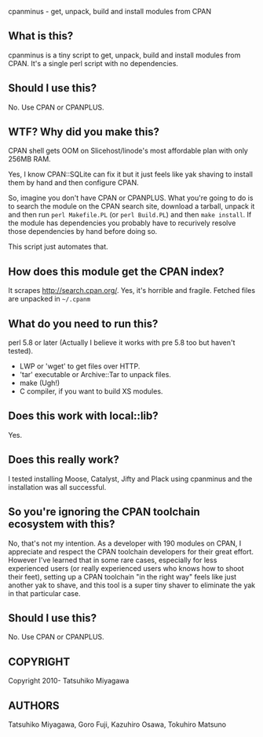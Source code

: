 cpanminus - get, unpack, build and install modules from CPAN

## What is this? 

cpanminus is a tiny script to get, unpack, build and install modules
from CPAN.  It's a single perl script with no dependencies.

## Should I use this?

No. Use CPAN or CPANPLUS.

## WTF? Why did you make this?

CPAN shell gets OOM on Slicehost/linode's most affordable plan with
only 256MB RAM.

Yes, I know CPAN::SQLite can fix it but it just feels like yak shaving
to install them by hand and then configure CPAN.

So, imagine you don't have CPAN or CPANPLUS. What you're going to do
is to search the module on the CPAN search site, download a tarball,
unpack it and then run `perl Makefile.PL` (or `perl Build.PL`) and
then `make install`. If the module has dependencies you probably have
to recurively resolve those dependencies by hand before doing so.

This script just automates that.

## How does this module get the CPAN index?

It scrapes http://search.cpan.org/. Yes, it's horrible and
fragile. Fetched files are unpacked in `~/.cpanm`

## What do you need to run this?

perl 5.8 or later (Actually I believe it works with pre 5.8 too but
haven't tested).

* LWP or 'wget' to get files over HTTP.
* 'tar' executable or Archive::Tar to unpack files.
* make (Ugh!)
* C compiler, if you want to build XS modules.

## Does this work with local::lib?

Yes.

## Does this really work?

I tested installing Moose, Catalyst, Jifty and Plack using cpanminus
and the installation was all successful.

## So you're ignoring the CPAN toolchain ecosystem with this?

No, that's not my intention. As a developer with 190 modules on CPAN,
I appreciate and respect the CPAN toolchain developers for their great
effort. However I've learned that in some rare cases, especially for
less experienced users (or really experienced users who knows how to
shoot their feet), setting up a CPAN toolchain "in the right way"
feels like just another yak to shave, and this tool is a super tiny
shaver to eliminate the yak in that particular case.

## Should I use this?

No. Use CPAN or CPANPLUS.

## COPYRIGHT

Copyright 2010- Tatsuhiko Miyagawa

## AUTHORS

Tatsuhiko Miyagawa, Goro Fuji, Kazuhiro Osawa, Tokuhiro Matsuno

